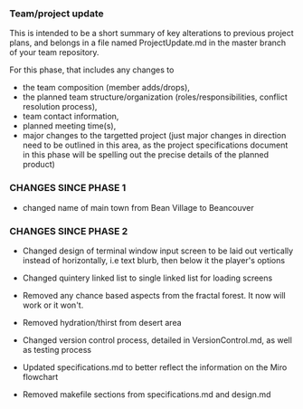 ### Team/project update
This is intended to be a short summary of key alterations to previous project plans, and belongs in a file named ProjectUpdate.md in the master branch of your team repository.

For this phase, that includes any changes to
- the team composition (member adds/drops),
- the planned team structure/organization (roles/responsibilities, conflict resolution process),
- team contact information,
- planned meeting time(s),
- major changes to the targetted project (just major changes in direction need to be outlined in this area, as the project specifications document in this phase will be spelling out the precise details of the planned product)


### CHANGES SINCE PHASE 1

- changed name of main town from Bean Village to Beancouver

### CHANGES SINCE PHASE 2

- Changed design of terminal window input screen to be laid out vertically instead of horizontally, i.e text blurb, then below it the player's options
- Changed quintery linked list to single linked list for loading screens
- Removed any chance based aspects from the fractal forest. It now will work or it won't.
- Removed hydration/thirst from desert area

- Changed version control process, detailed in VersionControl.md, as well as testing process
- Updated specifications.md to better reflect the information on the Miro flowchart
- Removed makefile sections from specifications.md and design.md